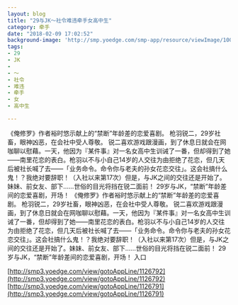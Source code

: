 ```yaml
---
layout: blog
title: "29与JK～社令难违牵手女高中生"
category: 牵手
date: "2018-02-09 17:02:52"
background-image: 'http://smp.yoedge.com/smp-app/resource/viewImage/1004277appline.png'
tags:
- 29
- JK
-  
- ～
- 社令
- 难违
- 牵手
- 女
- 高中生

---
```

《俺修罗》作者裕时悠示献上的“禁断”年龄差的恋爱喜剧。 枪羽锐二，29岁社畜，眼神凶恶，在会社中受人尊敬。 锐二喜欢游戏跟漫画，到了休息日就会在网咖聊以慰藉。一天，他因为『某件事』对一名女高中生训诫了一番，但却得到了她——南里花恋的表白。枪羽以不与小自己14岁的人交往为由拒绝了花恋，但几天后被社长喊了去——「业务命令。命令你与老夫的孙女花恋交往」。这会社搞什么鬼！？我绝对要辞职！（入社以来第17次）但是，与JK之间的交往还是开始了。妹妹、前女友、部下……世俗的目光将挡在锐二面前！ 29岁与JK，“禁断”年龄差间的恋爱喜剧，开场！
《俺修罗》作者裕时悠示献上的“禁断”年龄差的恋爱喜剧。 枪羽锐二，29岁社畜，眼神凶恶，在会社中受人尊敬。 锐二喜欢游戏跟漫画，到了休息日就会在网咖聊以慰藉。一天，他因为『某件事』对一名女高中生训诫了一番，但却得到了她——南里花恋的表白。枪羽以不与小自己14岁的人交往为由拒绝了花恋，但几天后被社长喊了去——「业务命令。命令你与老夫的孙女花恋交往」。这会社搞什么鬼！？我绝对要辞职！（入社以来第17次）但是，与JK之间的交往还是开始了。妹妹、前女友、部下……世俗的目光将挡在锐二面前！ 29岁与JK，“禁断”年龄差间的恋爱喜剧，开场！
入口

[http://smp3.yoedge.com/view/gotoAppLine/1126792](http://smp3.yoedge.com/view/gotoAppLine/1126792)
[http://smp3.yoedge.com/view/gotoAppLine/1126791](http://smp3.yoedge.com/view/gotoAppLine/1126791)

        
